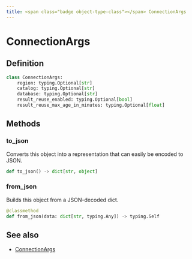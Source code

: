 ```yaml
---
title: <span class="badge object-type-class"></span> ConnectionArgs
---
```

# <span class="badge object-type-class"></span> ConnectionArgs

## Definition

```python
class ConnectionArgs:
    region: typing.Optional[str]
    catalog: typing.Optional[str]
    database: typing.Optional[str]
    result_reuse_enabled: typing.Optional[bool]
    result_reuse_max_age_in_minutes: typing.Optional[float]
```
## Methods

### <span class="badge object-method"></span> to_json

Converts this object into a representation that can easily be encoded to JSON.

```python
def to_json() -> dict[str, object]
```

### <span class="badge object-method"></span> from_json

Builds this object from a JSON-decoded dict.

```python
@classmethod
def from_json(data: dict[str, typing.Any]) -> typing.Self
```

## See also

 * <span class="badge builder"></span> [ConnectionArgs](./builder-ConnectionArgs.md)
